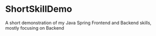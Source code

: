 # ShortSkillDemo
A short demonstration of my Java Spring Frontend and Backend skills, mostly focusing on Backend
